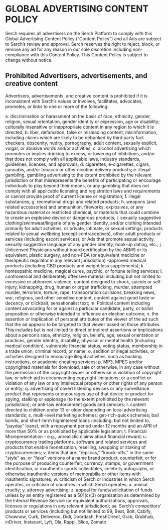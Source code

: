 # GLOBAL ADVERTISING CONTENT POLICY

Serch requires all advertisers on the Serch Platform to comply with this Global Advertising Content Policy (“Content Policy”) and all Ads are subject to Serch’s review and approval. Serch reserves the right to reject, block, or remove any ad for any reason in our sole discretion including non-compliance with this Content Policy. This Content Policy is subject to change without notice.

## Prohibited Advertisers, advertisements, and creative content

Advertisers, advertisements, and creative content is prohibited if it is inconsistent with Serch’s values or involves, facilitates, advocates, promotes, or links to one or more of the following:

a.	discrimination or harassment on the basis of race, ethnicity, gender, religion, sexual orientation, gender identity or expression, age or disability; culturally insensitive or inappropriate content in any region to which it is directed;
b.	libel, defamation, false or misleading content, misinformation, including claims which are likely to be debunked by third party fact checkers, obscenity, nudity, pornography, adult content, sexually explicit, vulgar, or abusive words and/or activities;
c.	alcohol advertising which promotes or implies drinking to excess, or lowering of inhibitions, and/or that does not comply with all applicable laws, industry standards, guidelines, licenses, and approvals;
d.	cigarettes, e-cigarettes, cigars, cannabis, and/or tobacco or other nicotine delivery products;
e.	illegal gambling, gambling advertising to the extent prohibited by the relevant jurisdiction or that misrepresents the benefits of participating or encourage individuals to play beyond their means, or any gambling that does not comply with all applicable licensing and registration laws and requirements or cannot provide proof of current license or registration;
f.	illegal substances;
g.	recreational drugs and related products;
h.	weapons (and related accessories) and ammunition, fireworks, explosives, or any hazardous material or restricted chemical, or materials that could combine to create an explosive device or dangerous products;
i.	sexually suggestive clothing/swimwear/lingerie of any gender identity, and/or clothing intended primarily for adult activities, or private, intimate, or sexual settings; products related to sexual wellbeing (except contraceptives), other adult products or services (including escort services), or Ads that promote sexual activity, sexually suggestive language of any gender identity, hook-up dating, etc.;
j.	Unlicensed Physicians without board certification by the ABMS or its equivalent, plastic surgery, and non-FDA (or equivalent medicine or therapeutic regulator in any relevant jurisdiction) -approved medical products (including CBD products and weight loss supplements);
k.	homeopathic medicine, magical cures, psychic, or fortune telling services;
l.	controversial and deliberately offensive material including but not limited to excessive or abhorrent violence, content designed to shock, suicide or self-injury, kidnapping, drug, human or organ trafficking, murder, attempted murder, terrorism, torture, rape, transportation collisions, breaking news, war, religious, and other sensitive content, content against good taste or decency, or clickbait, sensationalist text;
m.	Political content including content advocating for or against a particular candidate, party, or ballot proposition or otherwise intended to influence an election outcome;
n.	the assertion or implication of personal attributes of the viewer of the ad such that the ad appears to be targeted to that viewer based on those attributes. This includes but is not limited to direct or indirect assertions or implications about a person’s race, ethnicity, religion, beliefs, age, sexual orientation or practices, gender identity, disability, physical or mental health (including medical condition), vulnerable financial status, voting status, membership in a trade union, criminal record, or name;
o.	sedition or illegal activities, or activities designed to encourage illegal activities, such as hacking instructions, or academic cheating services;
p.	MP3, MPEG and/or copyrighted materials for download, sale or otherwise, in any case without the permission of the copyright owner or otherwise in violation of copyright law, or which aid in circumventing copyright limitations; or a conflict or violation of any law or any intellectual property or other rights of any person or entity;
q.	advertising of covert listening devices or any surveillance product that represents or encourages use of that device or product for spying, stalking or espionage (to the extent prohibited by the relevant jurisdiction); or anti-law enforcement goods and services;
r.	content directed to children under 13 or older depending on local advertising standards;
s.	multi-level marketing schemes; get-rich-quick schemes; bail bonds, and short-term highinterest loans (including, but not limited to, “payday” loans), with a repayment period under 12 months and an APR of more than 50% or as prohibited by applicable legislation;
t.	Financial Misrepresentation - e.g., unrealistic claims about financial reward;
u.	cryptocurrency trading platforms, software and related services and products that enable monetization, reselling, swapping or staking of cryptocurrencies;
v.	items that are: "replicas," "knock-offs," in the same "style" as, or "fake" versions of a name brand product, counterfeit, or for the purpose of producing counterfeit, currency, stamps, or government identification, or inauthentic sports collectibles, celebrity autographs, or otherwise inauthentic versions of memorabilia or other items with inauthentic signatures;
w.	criticism of Serch or industries in which Serch operates, or criticism of countries in which Serch operates;
x.	animal cruelty;
y.	attorney advertising;
z.	appeal for funds/solicitation of funds unless by an entity registered as a 501(c)(3) organization as determined by the Internal Revenue Service (or equivalent authorizations, approvals, licenses or regulations in any relevant jurisdiction);
aa.	Serch’s competitors’ products or services (including but not limited to 99, Beat, Bolt, Cabify, Chownow, Curb, Deliveroo, Didi, Doordash, FreshDirect, Grab, Grubhub, inDriver, Instacart, Lyft, Ola, Rappi, Slice, Zomato
